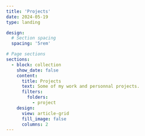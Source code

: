 ```yaml
---
title: 'Projects'
date: 2024-05-19
type: landing

design:
  # Section spacing
  spacing: '5rem'

# Page sections
sections:
  - block: collection
    show_date: false
    content:
      title: Projects
      text: Some of my work and personnal projects.
      filters:
        folders:
          - project
    design:
      view: article-grid
      fill_image: false
      columns: 2
---
```

